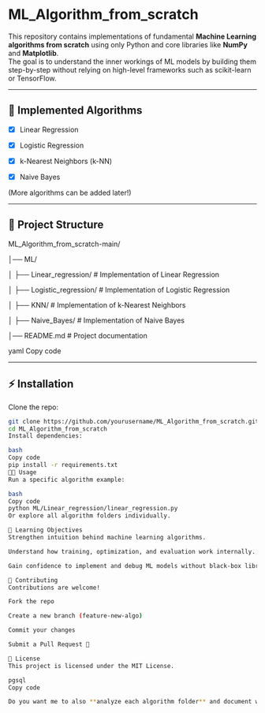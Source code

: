 # ML_Algorithm_from_scratch

This repository contains implementations of fundamental **Machine Learning algorithms from scratch** 
using only Python and core libraries like **NumPy** and **Matplotlib**.  
The goal is to understand the inner workings of ML models by building them step-by-step without relying 
on high-level frameworks such as scikit-learn or TensorFlow.

---

## 🚀 Implemented Algorithms

- [x] Linear Regression
      
- [x] Logistic Regression
    
- [x] k-Nearest Neighbors (k-NN)
      
- [x] Naive Bayes
      

(More algorithms can be added later!)

---

## 📂 Project Structure

ML_Algorithm_from_scratch-main/

│── ML/

│ ├── Linear_regression/ # Implementation of Linear Regression

│ ├── Logistic_regression/ # Implementation of Logistic Regression

│ ├── KNN/ # Implementation of k-Nearest Neighbors

│ ├── Naive_Bayes/ # Implementation of Naive Bayes

│── README.md # Project documentation


yaml
Copy code

---

## ⚡ Installation

Clone the repo:
```bash
git clone https://github.com/yourusername/ML_Algorithm_from_scratch.git
cd ML_Algorithm_from_scratch
Install dependencies:

bash
Copy code
pip install -r requirements.txt
🧑‍💻 Usage
Run a specific algorithm example:

bash
Copy code
python ML/Linear_regression/linear_regression.py
Or explore all algorithm folders individually.

🎯 Learning Objectives
Strengthen intuition behind machine learning algorithms.

Understand how training, optimization, and evaluation work internally.

Gain confidence to implement and debug ML models without black-box libraries.

🤝 Contributing
Contributions are welcome!

Fork the repo

Create a new branch (feature-new-algo)

Commit your changes

Submit a Pull Request 🎉

📜 License
This project is licensed under the MIT License.

pgsql
Copy code

Do you want me to also **analyze each algorithm folder** and document what’s inside (scripts, datasets, noteboo
